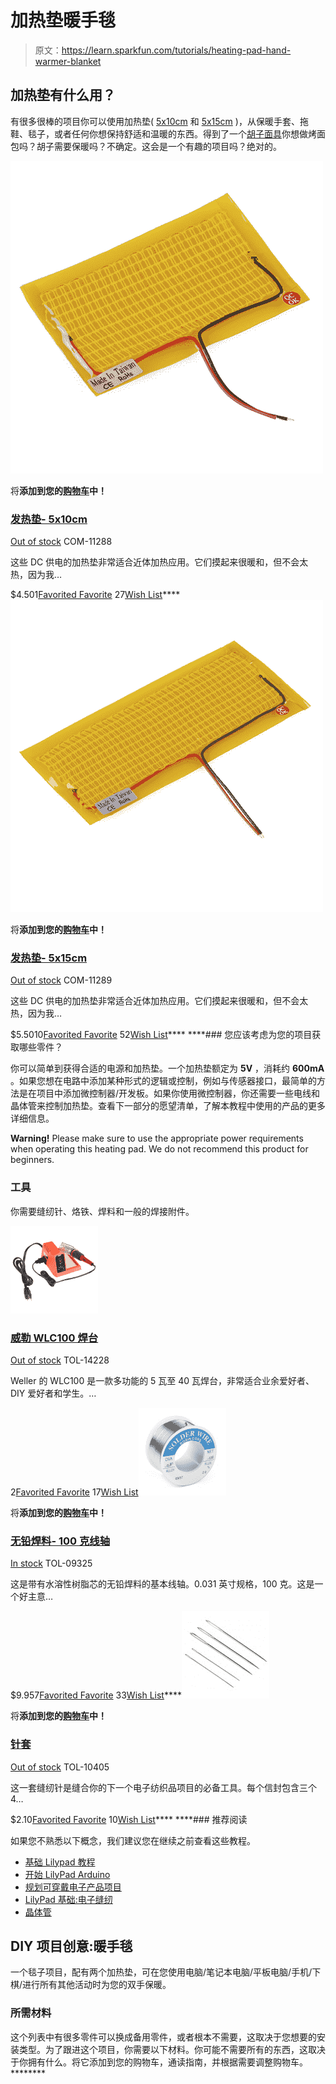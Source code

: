 # 加热垫暖手毯

> 原文：<https://learn.sparkfun.com/tutorials/heating-pad-hand-warmer-blanket>

## 加热垫有什么用？

有很多很棒的项目你可以使用加热垫( [5x10cm](https://www.sparkfun.com/products/11288) 和 [5x15cm](https://www.sparkfun.com/products/11289) )，从保暖手套、拖鞋、毯子，或者任何你想保持舒适和温暖的东西。得到了一个[胡子面具](hhttps://www.etsy.com/search?q=beard%20mask)你想做烤面包吗？胡子需要保暖吗？不确定。这会是一个有趣的项目吗？绝对的。

[![Heating Pad - 5x10cm](img/1f67f8dcbaeb1f565b34feb9b479f51a.png)](https://www.sparkfun.com/products/11288) 

将**添加到您的[购物车](https://www.sparkfun.com/cart)中！**

### [发热垫- 5x10cm](https://www.sparkfun.com/products/11288)

[Out of stock](https://learn.sparkfun.com/static/bubbles/ "out of stock") COM-11288

这些 DC 供电的加热垫非常适合近体加热应用。它们摸起来很暖和，但不会太热，因为我…

$4.501[Favorited Favorite](# "Add to favorites") 27[Wish List](# "Add to wish list")****[![Heating Pad - 5x15cm](img/52f412870f27bfcaba7ac3438f55e1f9.png)](https://www.sparkfun.com/products/11289) 

将**添加到您的[购物车](https://www.sparkfun.com/cart)中！**

### [发热垫- 5x15cm](https://www.sparkfun.com/products/11289)

[Out of stock](https://learn.sparkfun.com/static/bubbles/ "out of stock") COM-11289

这些 DC 供电的加热垫非常适合近体加热应用。它们摸起来很暖和，但不会太热，因为我…

$5.5010[Favorited Favorite](# "Add to favorites") 52[Wish List](# "Add to wish list")**** ****### 您应该考虑为您的项目获取哪些零件？

你可以简单到获得合适的电源和加热垫。一个加热垫额定为 **5V** ，消耗约 **600mA** 。如果您想在电路中添加某种形式的逻辑或控制，例如与传感器接口，最简单的方法是在项目中添加微控制器/开发板。如果你使用微控制器，你还需要一些电线和晶体管来控制加热垫。查看下一部分的愿望清单，了解本教程中使用的产品的更多详细信息。

**Warning!** Please make sure to use the appropriate power requirements when operating this heating pad. We do not recommend this product for beginners.

### 工具

你需要缝纫针、烙铁、焊料和一般的焊接附件。

[![Weller WLC100 Soldering Station](img/740263a3991f953396597751f94187ff.png)](https://www.sparkfun.com/products/14228) 

### [威勒 WLC100 焊台](https://www.sparkfun.com/products/14228)

[Out of stock](https://learn.sparkfun.com/static/bubbles/ "out of stock") TOL-14228

Weller 的 WLC100 是一款多功能的 5 瓦至 40 瓦焊台，非常适合业余爱好者、DIY 爱好者和学生。…

2[Favorited Favorite](# "Add to favorites") 17[Wish List](# "Add to wish list")[![Solder Lead Free - 100-gram Spool](img/7b08ea50c5c651e0ff07ff059946777a.png)](https://www.sparkfun.com/products/9325) 

将**添加到您的[购物车](https://www.sparkfun.com/cart)中！**

### [无铅焊料- 100 克线轴](https://www.sparkfun.com/products/9325)

[In stock](https://learn.sparkfun.com/static/bubbles/ "in stock") TOL-09325

这是带有水溶性树脂芯的无铅焊料的基本线轴。0.031 英寸规格，100 克。这是一个好主意…

$9.957[Favorited Favorite](# "Add to favorites") 33[Wish List](# "Add to wish list")****[![Needle Set](img/fc0561156e5981cc7d9112e3a66198d0.png)](https://www.sparkfun.com/products/10405) 

将**添加到您的[购物车](https://www.sparkfun.com/cart)中！**

### [针套](https://www.sparkfun.com/products/10405)

[Out of stock](https://learn.sparkfun.com/static/bubbles/ "out of stock") TOL-10405

这一套缝纫针是缝合你的下一个电子纺织品项目的必备工具。每个信封包含三个 4…

$2.10[Favorited Favorite](# "Add to favorites") 10[Wish List](# "Add to wish list")**** ****### 推荐阅读

如果您不熟悉以下概念，我们建议您在继续之前查看这些教程。

*   [基础 Lilypad 教程](https://www.sparkfun.com/tutorials/313)
*   [开始 LilyPad Arduino](https://www.sparkfun.com/tutorials/312)
*   [规划可穿戴电子产品项目](https://learn.sparkfun.com/tutorials/planning-a-wearable-electronics-project)
*   [LilyPad 基础:电子缝纫](https://learn.sparkfun.com/tutorials/lilypad-basics-e-sewing)
*   [晶体管](https://learn.sparkfun.com/tutorials/transistors)

## DIY 项目创意:暖手毯

一个毯子项目，配有两个加热垫，可在您使用电脑/笔记本电脑/平板电脑/手机/下棋/进行所有其他活动时为您的双手保暖。

### 所需材料

这个列表中有很多零件可以换成备用零件，或者根本不需要，这取决于您想要的安装类型。为了跟进这个项目，你需要以下材料。你可能不需要所有的东西，这取决于你拥有什么。将它添加到您的购物车，通读指南，并根据需要调整购物车。********